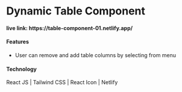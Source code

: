<h1>Dynamic Table Component</h1>

<h4>live link: https://table-component-01.netlify.app/</h4>

<h4>Features</h4>
<ul>
    <li>User can remove and add table columns by selecting from menu</li>
</ul>

<h4>Technology</h4>
<p>React JS | Tailwind CSS | React Icon | Netlify</p>
